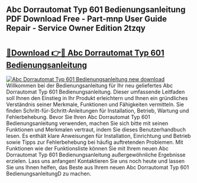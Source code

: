 ## Abc Dorrautomat Typ 601 Bedienungsanleitung PDF Download Free - Part-mnp User Guide Repair - Service Owner Edition 2tzqy

# <h2><a href="http://df3ttho.blite.top/?on=Abc+Dorrautomat+Typ+601+Bedienungsanleitung">🔗Download 👉🔴 Abc Dorrautomat Typ 601 Bedienungsanleitung</a></h2>

[![Abc Dorrautomat Typ 601 Bedienungsanleitung new download](https://i.imgur.com/lujVjoI.png)](http://df3ttho.blite.top/?on=Abc+Dorrautomat+Typ+601+Bedienungsanleitung)
Willkommen bei der Bedienungsanleitung für Ihr neu geliefertes Abc Dorrautomat Typ 601 Bedienungsanleitung. Dieser umfassende Leitfaden soll Ihnen den Einstieg in Ihr Produkt erleichtern und Ihnen ein gründliches Verständnis seiner Merkmale, Funktionen und Fähigkeiten vermitteln. Sie finden Schritt-für-Schritt-Anleitungen für Installation, Betrieb, Wartung und Fehlerbehebung. Bevor Sie Ihren Abc Dorrautomat Typ 601 Bedienungsanleitung verwenden, machen Sie sich bitte mit seinen Funktionen und Merkmalen vertraut, indem Sie dieses Benutzerhandbuch lesen. Es enthält klare Anweisungen für Installation, Einrichtung und Betrieb sowie Tipps zur Fehlerbehebung bei häufig auftretenden Problemen. Mit Funktionen wie der Funktionsliste können Sie mit Ihrem neuen Abc Dorrautomat Typ 601 Bedienungsanleitung außergewöhnliche Ergebnisse erzielen. Lass uns anfangen! Kontaktieren Sie uns noch heute und lassen Sie uns Ihnen helfen, das Beste aus Ihrem neuen Abc Dorrautomat Typ 601 BedienungsanleitungD zu machen.
